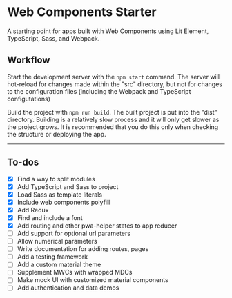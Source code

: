 # Web Components Starter

A starting point for apps built with Web Components using Lit Element, TypeScript, Sass, and Webpack.

## Workflow

Start the development server with the ```npm start``` command. The server will hot-reload for changes made within the "src" directory, but not for changes to the configuration files (including the Webpack and TypeScript configutations)

Build the project with ```npm run build```. The built project is put into the "dist" directory. Building is a relatively slow process and it will only get slower as the project grows. It is recommended that you do this only when checking the structure or deploying the app.

------------------------------------------------------------

## To-dos

- [x] Find a way to split modules
- [x] Add TypeScript and Sass to project
- [x] Load Sass as template literals
- [x] Include web components polyfill
- [x] Add Redux
- [x] Find and include a font
- [x] Add routing and other pwa-helper states to app reducer
- [ ] Add support for optional url parameters
- [ ] Allow numerical parameters
- [ ] Write documentation for adding routes, pages
- [ ] Add a testing framework
- [ ] Add a custom material theme
- [ ] Supplement MWCs with wrapped MDCs
- [ ] Make mock UI with customized material components
- [ ] Add authentication and data demos